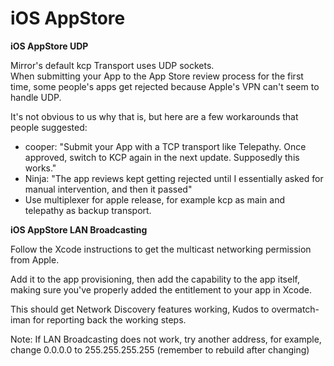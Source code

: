 # iOS AppStore

**iOS AppStore UDP**

Mirror's default kcp Transport uses UDP sockets.\
When submitting your App to the App Store review process for the first time, some people's apps get rejected because Apple's VPN can't seem to handle UDP.

It's not obvious to us why that is, but here are a few workarounds that people suggested:

* cooper: "Submit your App with a TCP transport like Telepathy. Once approved, switch to KCP again in the next update. Supposedly this works."
* Ninja: "The app reviews kept getting rejected until I essentially asked for manual intervention, and then it passed"
* Use multiplexer for apple release, for example kcp as main and telepathy as backup transport.

**iOS AppStore LAN Broadcasting**

Follow the Xcode instructions to get the multicast networking permission from Apple.

Add it to the app provisioning, then add the capability to the app itself, making sure you've properly added the entitlement to your app in Xcode.

This should get Network Discovery features working, Kudos to overmatch-iman for reporting back the working steps.

Note: If LAN Broadcasting does not work, try another address, for example, change 0.0.0.0 to 255.255.255.255  (remember to rebuild after changing)
